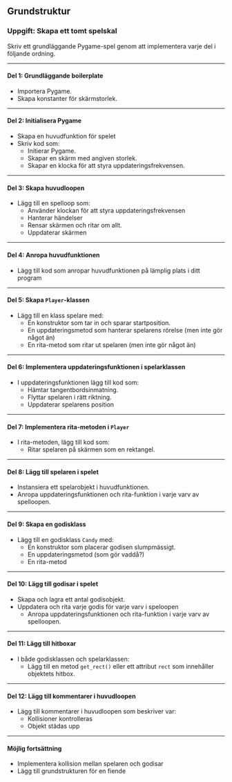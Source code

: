 ## Grundstruktur

### **Uppgift: Skapa ett tomt spelskal**
Skriv ett grundläggande Pygame-spel genom att implementera varje del i följande ordning.

---

#### **Del 1: Grundläggande boilerplate**
- Importera Pygame.
- Skapa konstanter för skärmstorlek.

---

#### **Del 2: Initialisera Pygame**
- Skapa en huvudfunktion för spelet
- Skriv kod som:
  - Initierar Pygame.
  - Skapar en skärm med angiven storlek.
  - Skapar en klocka för att styra uppdateringsfrekvensen.

---

#### **Del 3: Skapa huvudloopen**
- Lägg till en spelloop som:
  - Använder klockan för att styra uppdateringsfrekvensen
  - Hanterar händelser
  - Rensar skärmen och ritar om allt.
  - Uppdaterar skärmen

---

#### **Del 4: Anropa huvudfunktionen**
- Lägg till kod som anropar huvudfunktionen på lämplig plats i ditt program 

---

#### **Del 5: Skapa `Player`-klassen**
- Lägg till en klass spelare med:
  - En konstruktor som tar in och sparar startposition.
  - En uppdateringsmetod som hanterar spelarens rörelse (men inte gör något än)
  - En rita-metod som ritar ut spelaren (men inte gör något än)

---

#### **Del 6: Implementera uppdateringsfunktionen i spelarklassen**
- I uppdateringsfunktionen lägg till kod som:
  - Hämtar tangentbordsinmatning.
  - Flyttar spelaren i rätt riktning.
  - Uppdaterar spelarens position

---

#### **Del 7: Implementera rita-metoden i `Player`**
- I rita-metoden, lägg till kod som:
  - Ritar spelaren på skärmen som en rektangel.

---

#### **Del 8: Lägg till spelaren i spelet**
- Instansiera ett spelarobjekt i huvudfunktionen.
- Anropa uppdateringsfunktionen och rita-funktion i varje varv av spelloopen.

---

#### **Del 9: Skapa en godisklass**
- Lägg till en godisklass `Candy` med:
  - En konstruktor som placerar godisen slumpmässigt.
  - En uppdateringsmetod (som gör vaddå?)
  - En rita-metod

---

#### **Del 10: Lägg till godisar i spelet**
- Skapa och lagra ett antal godisobjekt.
- Uppdatera och rita varje godis för varje varv i speloopen
    - Anropa uppdateringsfunktionen och rita-funktion i varje varv av spelloopen.

---

#### **Del 11: Lägg till hitboxar**
- I både godisklassen och spelarklassen:
    - Lägg till en metod `get_rect()` eller ett attribut `rect` som innehåller objektets hitbox.

--- 

#### **Del 12: Lägg till kommentarer i huvudloopen**

- Lägg till kommentarer i huvudloopen som beskriver var:
  - Kollisioner kontrolleras
  - Objekt städas upp

---

#### **Möjlig fortsättning**
- Implementera kollision mellan spelaren och godisar
- Lägg till grundstrukturen för en fiende

